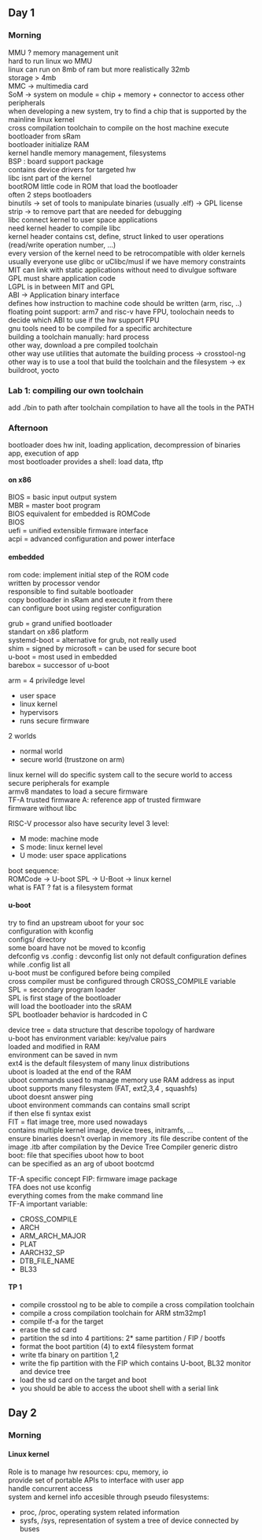 ## Day 1

### Morning

MMU ? memory management unit  
hard to run linux wo MMU  
linux can run on 8mb of ram but more realistically 32mb  
storage > 4mb  
MMC -> multimedia card  
SoM -> system on module = chip + memory + connector to access  other peripherals  
when developing a new system, try to find a chip that is supported by the mainline linux kernel  
cross compilation toolchain to compile on the host machine
execute bootloader from sRam  
bootloader initialize RAM  
kernel handle memory management, filesystems  
BSP : board support package  
contains device drivers for targeted hw  
libc isnt part of the kernel  
bootROM little code in ROM that load the bootloader  
often 2 steps bootloaders  
binutils -> set of tools to manipulate binaries (usually .elf) -> GPL license  
strip -> to remove part that are needed for debugging  
libc connect kernel to user space applications  
need kernel header to compile libc  
kernel header contains cst, define, struct linked to user operations (read/write operation number, ...)  
every version of the kernel need to be retrocompatible with older kernels   
usually everyone use glibc or uClibc/musl if we have memory constraints  
MIT can link with static applications without need to divulgue software  
GPL must share application code  
LGPL is in between MIT and GPL  
ABI -> Application binary interface   
defines how instruction to machine code should be written (arm, risc, ..)  
floating point support: arm7 and risc-v have FPU, toolochain   needs to decide which ABI to use if the hw support FPU  
gnu tools need to be compiled for a specific architecture  
building a toolchain manually: hard process  
other way, download a pre compiled toolchain  
other way use utilities that automate the building process -> crosstool-ng  
other way is to use a tool that build the toolchain and the filesystem -> ex buildroot, yocto  

### Lab 1: compiling our own toolchain

add ./bin to path after toolchain compilation to have all the tools in the PATH

### Afternoon

bootloader does hw init, loading application, decompression of binaries app, execution of app  
most bootloader provides a shell: load data, tftp  
#### on x86
BIOS = basic input output system  
MBR = master boot program  
BIOS equivalent for embedded is ROMCode  
BIOS  
uefi = unified extensible firmware interface  
acpi = advanced configuration and power interface  

#### embedded
rom code: implement initial step of the ROM code  
written by processor vendor  
responsible to find suitable bootloader  
copy bootloader in sRam and execute it from there  
can configure boot using register configuration  

grub = grand unified bootloader  
standart on x86 platform  
systemd-boot = alternative for grub, not really used  
shim = signed by microsoft = can be used for secure boot  
u-boot = most used in embedded  
barebox = successor of u-boot  

arm = 4 priviledge level
- user space
- linux kernel
- hypervisors
- runs secure firmware

2 worlds
- normal world
- secure world (trustzone on arm)

linux kernel will do specific system call to the secure world to access secure peripherals for example  
armv8 mandates to load a secure firmware  
TF-A trusted firmware A: reference app of trusted firmware  
firmware without libc  

RISC-V processor also have security level 
3 level:
- M mode: machine mode
- S mode: linux kernel level
- U mode: user space applications

boot sequence:  
ROMCode -> U-boot SPL -> U-Boot -> linux kernel  
what is FAT ? fat is a filesystem format  


#### u-boot

try to find an upstream uboot for your soc  
configuration with kconfig  
configs/ directory  
some board have not be moved to kconfig  
defconfig vs .config : devconfig list only not default   configuration defines while .config list all  
u-boot must be configured before being compiled  
cross compiler must be configured through CROSS_COMPILE variable  
SPL = secondary program loader  
SPL is first stage of the bootloader    
will load the bootloader into the sRAM    
SPL bootloader behavior is hardcoded in C  

device tree = data structure that describe topology of hardware  
u-boot has environment variable: key/value pairs  
loaded and modified in RAM  
environment can be saved in nvm  
ext4 is the default filesystem of many linux distributions  
uboot is loaded at the end of the RAM  
uboot commands used to manage memory use RAM address as input  
uboot supports many filesystem (FAT, ext2,3,4 , squashfs)  
uboot doesnt answer ping  
uboot environment commands can contains small script  
if then else fi syntax exist  
FIT = flat image tree, more used nowadays  
contains multiple kernel image, device trees, initramfs, ...  
ensure binaries doesn't overlap in memory
.its file describe content of the image
.itb after compilation by the Device Tree Compiler
generic distro boot: file that specifies uboot how to boot  
can be specified as an arg of uboot bootcmd  

TF-A specific concept FIP: firmware image package  
TFA does not use kconfig  
everything comes from the make command line  
TF-A important variable:
- CROSS_COMPILE
- ARCH
- ARM_ARCH_MAJOR
- PLAT
- AARCH32_SP
- DTB_FILE_NAME
- BL33


#### TP 1 

- compile crosstool ng to be able to compile a cross compilation toolchain
- compile a cross compilation toolchain for ARM stm32mp1
- compile tf-a for the target
- erase the sd card
- partition the sd into 4 partitions: 2* same partition / FIP / bootfs
- format the boot partition (4) to ext4 filesystem format
- write tfa binary on partition 1,2
- write the fip partition with the FIP which contains U-boot, BL32 monitor and device tree
- load the sd card on the target and boot
- you should be able to access the uboot shell with a serial link



## Day 2

### Morning

#### Linux kernel

Role is to manage hw resources: cpu, memory, io  
provide set of portable APIs to interface with user app  
handle concurrent access  
system and kernel info accesible through pseudo filesystems:
- proc, /proc, operating system related information
- sysfs, /sys, representation of system a tree of device connected by buses


